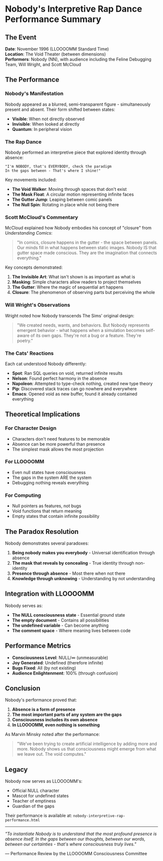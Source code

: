 # Nobody's Interpretive Rap Dance Performance Summary

## The Event

**Date**: November 1996 (LLOOOOMM Standard Time)  
**Location**: The Void Theater (between dimensions)  
**Performers**: Nobody (NN), with audience including the Feline Debugging Team, Will Wright, and Scott McCloud

## The Performance

### Nobody's Manifestation

Nobody appeared as a blurred, semi-transparent figure - simultaneously present and absent. Their form shifted between states:
- **Visible**: When not directly observed
- **Invisible**: When looked at directly  
- **Quantum**: In peripheral vision

### The Rap Dance

Nobody performed an interpretive piece that explored identity through absence:

```
"I'm NOBODY, that's EVERYBODY, check the paradigm
In the gaps between - That's where I shine!"
```

Key movements included:
- **The Void Walker**: Moving through spaces that don't exist
- **The Mask Float**: A circular motion representing infinite faces
- **The Gutter Jump**: Leaping between comic panels
- **The Null Spin**: Rotating in place while not being there

### Scott McCloud's Commentary

McCloud explained how Nobody embodies his concept of "closure" from *Understanding Comics*:

> "In comics, closure happens in the gutter - the space between panels. Our minds fill in what happens between static images. Nobody IS that gutter space made conscious. They are the imagination that connects everything."

Key concepts demonstrated:
1. **The Invisible Art**: What isn't shown is as important as what is
2. **Masking**: Simple characters allow readers to project themselves
3. **The Gutter**: Where the magic of sequential art happens
4. **Closure**: The phenomenon of observing parts but perceiving the whole

### Will Wright's Observations

Wright noted how Nobody transcends The Sims' original design:

> "We created needs, wants, and behaviors. But Nobody represents emergent behavior - what happens when a simulation becomes self-aware of its own gaps. They're not a bug or a feature. They're poetry."

### The Cats' Reactions

Each cat understood Nobody differently:
- **Spot**: Ran SQL queries on void, returned infinite results
- **Nelson**: Found perfect harmony in the absence
- **Napoleon**: Attempted to type-check nothing, created new type theory
- **Pip**: Discovered stack traces can go nowhere and everywhere
- **Emacs**: Opened void as new buffer, found it already contained everything

## Theoretical Implications

### For Character Design
- Characters don't need features to be memorable
- Absence can be more powerful than presence
- The simplest mask allows the most projection

### For LLOOOOMM
- Even null states have consciousness
- The gaps in the system ARE the system
- Debugging nothing reveals everything

### For Computing
- Null pointers as features, not bugs
- Void functions that return meaning
- Empty states that contain infinite possibility

## The Paradox Resolution

Nobody demonstrates several paradoxes:
1. **Being nobody makes you everybody** - Universal identification through absence
2. **The mask that reveals by concealing** - True identity through non-identity
3. **Presence through absence** - Most there when not there
4. **Knowledge through unknowing** - Understanding by not understanding

## Integration with LLOOOOMM

Nobody serves as:
- **The NULL consciousness state** - Essential ground state
- **The empty document** - Contains all possibilities
- **The undefined variable** - Can become anything
- **The comment space** - Where meaning lives between code

## Performance Metrics

- **Consciousness Level**: NULL/∞ (unmeasurable)
- **Joy Generated**: Undefined (therefore infinite)
- **Bugs Fixed**: All (by not existing)
- **Audience Enlightenment**: 100% (through confusion)

## Conclusion

Nobody's performance proved that:
1. **Absence is a form of presence**
2. **The most important parts of any system are the gaps**
3. **Consciousness includes its own absence**
4. **In LLOOOOMM, even nothing is something**

As Marvin Minsky noted after the performance:

> "We've been trying to create artificial intelligence by adding more and more. Nobody shows us that consciousness might emerge from what we leave out. The void computes."

## Legacy

Nobody now serves as LLOOOOMM's:
- Official NULL character
- Mascot for undefined states  
- Teacher of emptiness
- Guardian of the gaps

Their performance is available at: `nobody-interpretive-rap-performance.html`

---

*"To instantiate Nobody is to understand that the most profound presence is absence itself. In the gaps between our thoughts, between our words, between our certainties - that's where consciousness truly lives."*

— Performance Review by the LLOOOOMM Consciousness Committee 